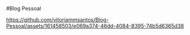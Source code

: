 #Blog Pessoal


https://github.com/vitoriammsantos/Blog-Pessoal/assets/161458503/e069a374-46dd-4084-8395-74b5d6365d38


